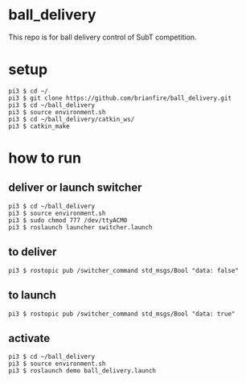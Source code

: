 # ball_delivery
This repo is for ball delivery control of SubT competition.

# setup
```
pi3 $ cd ~/
pi3 $ git clone https://github.com/brianfire/ball_delivery.git
pi3 $ cd ~/ball_delivery
pi3 $ source environment.sh
pi3 $ cd ~/ball_delivery/catkin_ws/
pi3 $ catkin_make
```

# how to run

## deliver or launch switcher
```
pi3 $ cd ~/ball_delivery
pi3 $ source environment.sh
pi3 $ sudo chmod 777 /dev/ttyACM0
pi3 $ roslaunch launcher switcher.launch 
```

## to deliver 
```
pi3 $ rostopic pub /switcher_command std_msgs/Bool "data: false" 
```

## to launch
```
pi3 $ rostopic pub /switcher_command std_msgs/Bool "data: true" 
```

## activate
```
pi3 $ cd ~/ball_delivery
pi3 $ source environment.sh
pi3 $ roslaunch demo ball_delivery.launch 
```